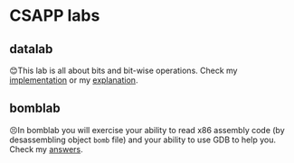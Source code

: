 # CSAPP labs

## datalab

😊This lab is all about bits and bit-wise operations. Check my [implementation](https://github.com/DanielDaniel2201/15213-CSAPP-labs/blob/main/datalab-handout/bits.c) or my [explanation](https://danieldaniel2201.github.io/blog/15213-csapp-lab1-datalab/).

## bomblab

😣In bomblab you will exercise your ability to read x86 assembly code (by desassembling object `bomb` file) and your ability to use GDB to help you. Check my [answers](https://github.com/DanielDaniel2201/15213-CSAPP-labs/blob/main/bomblab/my_answer.txt).
